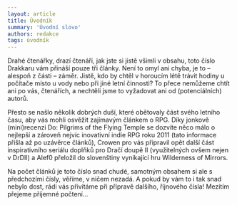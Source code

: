 ```yaml
---
layout: article
title: Úvodník
summary: 'Úvodní slovo'
authors: redakce
tags: úvodník
---
```


Drahé čtenářky, drazí čtenáři,
jak jste si jistě všimli v obsahu, toto číslo Drakkaru vám přináší pouze tři články. Není to omyl ani chyba, je to – alespoň z části – záměr. Jistě, kdo by chtěl v horoucím létě trávit hodiny u počítače místo u vody nebo při jiné letní činnosti? To přece nemůžeme chtít ani po vás, čtenářích, a nechtěli jsme to vyžadovat ani od (potenciálních) autorů.

Přesto se našlo několik dobrých duší, které obětovaly část svého letního času, aby vás mohli osvěžit zajímavým článkem o RPG. Díky jonkově (mini)recenzi Do: Pilgrims of the Flying Temple se dozvíte něco málo o nejlepší a zároveň nejvíc inovativní indie RPG roku 2011 (tato informace přišla až po uzávěrce článků), Crowen pro vás připravil opět další část inspirativního seriálu doplňků pro Dračí doupě II (využitelných ovšem nejen v DrDII) a Alef0 přeložil do slovenštiny vynikající hru Wilderness of Mirrors.

Na počet článků je toto číslo snad chudé, samotným obsahem si ale s předchozími čísly, věříme, v ničem nezadá. A pokud by vám to i tak snad nebylo dost, rádi vás přivítáme při přípravě dalšího, říjnového čísla! Mezitím přejeme příjemné počtení…
